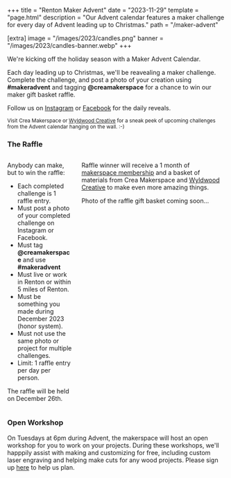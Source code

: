 +++
title = "Renton Maker Advent"
date = "2023-11-29"
template = "page.html"
description = "Our Advent calendar features a maker challenge for every day of Advent leading up to Christmas."
path = "/maker-advent"

[extra]
image = "/images/2023/candles.png"
banner = "/images/2023/candles-banner.webp"
+++

<div class="is-size-3">

We're kicking off the holiday season with a Maker Advent Calendar.

Each day leading up to Christmas, we'll be reavealing a maker challenge. Complete the challenge, and post a photo of your creation using <b>#makeradvent</b> and tagging <b>@creamakerspace</b> for a chance to win our maker gift basket raffle.

Follow us on [Instagram](https://www.instagram.com/CreaMakerspace/) or [Facebook](https://www.facebook.com/CreaMakerspace/) for the daily reveals.

</div>

<link href="https://fonts.cdnfonts.com/css/bebas-neue" rel="stylesheet">
<style>
.flip-card {
  width: 260px;
  height: 260px;
  display: inline-block;
  font-family: 'Bebas Neue', sans-serif;
  font-size: 1.5em;
  font-weight: bold;
}
.flip-card-front, .flip-card-front img, .flip-card-back {
  border-radius: 25px;

}
</style>


<script src="https://cdn.jsdelivr.net/npm/dayjs"></script>
<div id="calendar" style="text-align:center;"></div>

<small>Visit Crea Makerspace or [Wyldwood Creative](https://www.wyldwoodcreative.com/) for a sneak peek of upcoming challenges from the Advent calendar hanging on the wall. :-)</small>

### The Raffle

<div class="columns">
<div class="column">

Anybody can make, but to win the raffle:

- Each completed challenge is 1 raffle entry.
- Must post a photo of your completed challenge on Instagram or Facebook.
- Must tag <b>@creamakerspace</b> and use <b>#makeradvent</b>
- Must live or work in Renton or within 5 miles of Renton.
- Must be something you made during December 2023 (honor system).
- Must not use the same photo or project for multiple challenges.
- Limit: 1 raffle entry per day per person.

The raffle will be held on December 26th.

</div>
<div class="column">

Raffle winner will receive a 1 month of [makerspace membership](/join) and a basket of materials from Crea Makerspace and [Wyldwood Creative](https://www.wyldwoodcreative.com/) to make even more amazing things.

<article class="message is-info">
  <div class="message-body">


Photo of the raffle gift basket coming soon...

  </div>
</article>

</div>
</div>

### Open Workshop

On Tuesdays at 6pm during Advent, the makerspace will host an open workshop for you to work on your projects. During these workshops, we'll happpily assist with making and customizing for free, including custom laser engraving and helping make cuts for any wood projects. Please sign up [here](https://bookwhen.com/creamakerspace?tags=free) to help us plan.

<script>
const params = new Proxy(new URLSearchParams(window.location.search), {
  get: (searchParams, prop) => searchParams.get(prop),
});

document.addEventListener('DOMContentLoaded', () => {
    let challenges = [
        { title: 'Textile Treasures', description: 'Get crafty with cloth, yarn, thread, or fabric! Create something amazing. 🧵✨' },
        { title: 'Candle Holder', description: 'Ready the advent candles, and craft a unique candle holder to light up your space. 🕯️🎄' },
        { title: 'With a Friend', description: 'Craft with a buddy! Two heads are better than one. 👯‍♂️🎨' },
        { title: 'Delightful Drinks', description: 'Mix, sip, and enjoy! Create a delicious holiday drink. 🍹🎅' },
        { title: 'Holiday Decorations', description: 'Deck the halls! Craft unique holiday decorations. 🌟🎀' },
        { title: 'Press & Impress', description: 'Heat things up! Use a heat press for creative magic. 🔥🎁' },
        { title: 'Light It Up', description: 'Light up your celebrations! Craft something that glows. 💡✨' },
        { title: 'Working with Wood', description: 'Embrace nature! Craft with wood for a natural touch. 🌲🛠️' },
        { title: 'Game Night', description: 'Game time! Make your own game pieces or accessories. 🎲🎨' },
        { title: 'With Family', description: 'Family crafting! Make something special with loved ones. 👨‍👩‍👧‍👦✨' },
        { title: 'Bon Appétit Baking', description: 'Bake and enjoy! Whip up something delightful to treat yourself. 🍰🎁' },
        { title: 'Food Fixtures', description: 'Serve it up! Create a stylish container or stand for your holiday treats. 🍬🍪' },
        { title: 'Laser Precision', description: 'Engrave something unique using a laser cutter. ✂️🔮' },
        { title: 'Audible Artistry', description: 'Add a musical touch! Create something that incorporates sound. 🎶🎨' },
        { title: 'Material Swap', description: 'Give and receive! Make something using materials you obtain from a material exchange. 🛠️🔄' },
        { title: 'Creature Comforts', description: 'Pet-friendly crafting! Craft something for your furry friends or wildlife. 🐾🌳' },
        { title: 'With an Elder', description: 'Share the joy! Spend time with a senior and create something special. 👵👴🎨' },
        { title: 'Candy Crafting', description: 'Sweet treats! Craft some candy and maybe share a taste with us. 🍭🤤' },
        { title: 'Reader\'s Delight', description: 'Craft something for the literature enthusiast in your life. 📚🎁' },
        { title: '3D Printing', description: 'Print in 3D! Bring your ideas to life with a 3D printer. 🖨️🌐' },
        { title: 'Make it Move', description: 'Get moving! Craft something that adds a touch of motion. 🔄🎨' },
        { title: 'Recycled Material', description: 'RecycleMake something of recycled or repurposed material. 🔄✨' },
        { title: 'Secret Storage', description: 'Crafted concealment! Hide something in plain sight with your clever creation. 🕵️‍♀️👀' },
        { title: 'With a Child', description: 'Advent points to a child being born. Finish Advent by making something with a child. 🎈👶✨' },
        { title: 'Memories', description: 'Merry Christmas. May your day be filled with joyful memories. 🎄🎁🎊' }
    ];

    function makeCalendar() {
      // Function to create a HTML block
      function createBlock(item, index) {
          let img, back, opacity;
          if(index < daysToReveal) {
            img = `<img src="/images/2023/advent/challenge-${index+1}.webp">`
            back = `<h3>${item.title}</h3><p>${item.description}</p>`
            opacity = 1;
          } else {
            img = `<img src="/images/2023/advent/blank-${index+1}.webp">`
            if(index === daysToReveal) {
              back = `<h3>Coming Soon</h3><p>This challenge will be revealed <span id="countdown">on Dec ${index+1}</span></p>`
            } else {
              back = `<h3>Coming Soon</h3><p>This challenge will be revealed on Dec ${index+1}</p>`
            }
            opacity = 0.25;
          }

          return `
              <div class="flip-card"  style="opacity: ${opacity}">
                  <div class="flip-card-inner">
                      <div class="flip-card-front">
                          ${img}
                      </div>
                      <div class="flip-card-back p-3 pt-6">
                          ${back}
                      </div>
                  </div>
              </div>`;
      }

      function updateCountDown() {
        // Calculate countdown until next reveal
        let until = dayjs('2023-12-01').add(daysToReveal, 'day')
        let countdown = (until - dayjs()) / 1000;
        if(countdown < 0) {
          updateCalendar();
          updateCountDown();
          return;
        }

        let countdownDays = Math.floor(countdown / (24 * 60 * 60))
        let countdownHrs = Math.floor(countdown / (60 * 60) % 24)
        let countdownMins = Math.floor(countdown / 60 % 60)
        let countdownSecs = Math.floor(countdown % 60)

        let parts = [];
        if(countdownDays > 1) { parts.push(`${countdownDays} days`) }
        else if(countdownDays === 1) { parts.push('1 day') }
        if(countdownHrs > 1) { parts.push(`${countdownHrs} hours`) }
        else if(countdownHrs === 1) { parts.push('1 hour') }
        if(countdownMins > 1) { parts.push(`${countdownMins} minutes`) }
        else if(countdownMins ===1) { parts.push('1 minute') }
        if(parts.length === 0) {
          parts.push('less than 1 minute')
        }
        let countdownFriendly = 'in ' + parts.join(', ')
        document.getElementById('countdown').innerHTML = countdownFriendly;
      }

      let today = dayjs()
      let daysToReveal = 0;

      function updateCalendar() {
        // Calculate how many days to reveal
        let today = dayjs()
        if(params.reveal) {
            daysToReveal = +params.reveal;
        } else {
            let showFutureDays = 0;
            if(params.showfuture) {
              showFutureDays = +params.showfuture;
            }
            daysToReveal = Math.max(0, Math.ceil((today - dayjs('2023-12-01')) / (24 * 60 * 60 * 1000)) + showFutureDays)
            if(params.peek) {
              daysToReveal += 1
            }
        }

        // Render the calendar
        let blocks = challenges.map(createBlock).join("\n");
        document.getElementById('calendar').innerHTML = blocks;
      }

      updateCalendar()
      updateCountDown()
      setInterval(updateCountDown, 15000)
    }

    makeCalendar()
});
</script>